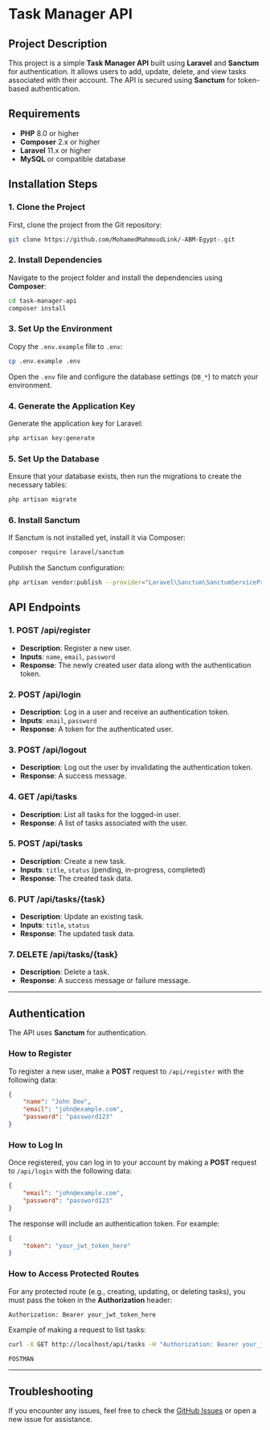
# Task Manager API

## Project Description
This project is a simple **Task Manager API** built using **Laravel** and **Sanctum** for authentication. It allows users to add, update, delete, and view tasks associated with their account. The API is secured using **Sanctum** for token-based authentication.

## Requirements

- **PHP** 8.0 or higher
- **Composer** 2.x or higher
- **Laravel** 11.x or higher
- **MySQL** or compatible database

## Installation Steps

### 1. Clone the Project

First, clone the project from the Git repository:

```bash
git clone https://github.com/MohamedMahmoudLink/-ABM-Egypt-.git
```

### 2. Install Dependencies

Navigate to the project folder and install the dependencies using **Composer**:

```bash
cd task-manager-api
composer install
```

### 3. Set Up the Environment

Copy the `.env.example` file to `.env`:

```bash
cp .env.example .env
```

Open the `.env` file and configure the database settings (`DB_*`) to match your environment.

### 4. Generate the Application Key

Generate the application key for Laravel:

```bash
php artisan key:generate
```

### 5. Set Up the Database

Ensure that your database exists, then run the migrations to create the necessary tables:

```bash
php artisan migrate
```

### 6. Install Sanctum

If Sanctum is not installed yet, install it via Composer:

```bash
composer require laravel/sanctum
```

Publish the Sanctum configuration:

```bash
php artisan vendor:publish --provider="Laravel\Sanctum\SanctumServiceProvider"
```

## API Endpoints

### 1. **POST /api/register**
- **Description**: Register a new user.
- **Inputs**: `name`, `email`, `password`
- **Response**: The newly created user data along with the authentication token.

### 2. **POST /api/login**
- **Description**: Log in a user and receive an authentication token.
- **Inputs**: `email`, `password`
- **Response**: A token for the authenticated user.

### 3. **POST /api/logout**
- **Description**: Log out the user by invalidating the authentication token.
- **Response**: A success message.

### 4. **GET /api/tasks**
- **Description**: List all tasks for the logged-in user.
- **Response**: A list of tasks associated with the user.

### 5. **POST /api/tasks**
- **Description**: Create a new task.
- **Inputs**: `title`, `status` (pending, in-progress, completed)
- **Response**: The created task data.

### 6. **PUT /api/tasks/{task}**
- **Description**: Update an existing task.
- **Inputs**: `title`, `status`
- **Response**: The updated task data.

### 7. **DELETE /api/tasks/{task}**
- **Description**: Delete a task.
- **Response**: A success message or failure message.

---

## Authentication

The API uses **Sanctum** for authentication.

### How to Register

To register a new user, make a **POST** request to `/api/register` with the following data:

```json
{
    "name": "John Doe",
    "email": "john@example.com",
    "password": "password123"
}
```

### How to Log In

Once registered, you can log in to your account by making a **POST** request to `/api/login` with the following data:

```json
{
    "email": "john@example.com",
    "password": "password123"
}
```

The response will include an authentication token. For example:

```json
{
    "token": "your_jwt_token_here"
}
```

### How to Access Protected Routes

For any protected route (e.g., creating, updating, or deleting tasks), you must pass the token in the **Authorization** header:

```plaintext
Authorization: Bearer your_jwt_token_here
```

Example of making a request to list tasks:

```bash
curl -X GET http://localhost/api/tasks -H "Authorization: Bearer your_jwt_token_here"

POSTMAN
```

---

## Troubleshooting

If you encounter any issues, feel free to check the [GitHub Issues](https://github.com/your-repository/task-manager-api/issues) or open a new issue for assistance.
